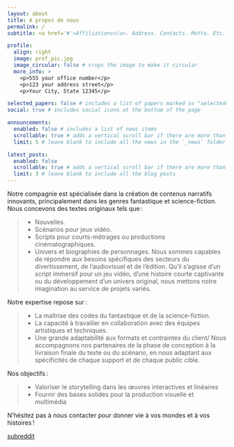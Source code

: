 ```yaml
---
layout: about
title: A propos de nous
permalink: /
subtitle: <a href='#'>Affiliations</a>. Address. Contacts. Motto. Etc.

profile:
  align: right
  image: prof_pic.jpg
  image_circular: false # crops the image to make it circular
  more_info: >
    <p>555 your office number</p>
    <p>123 your address street</p>
    <p>Your City, State 12345</p>

selected_papers: false # includes a list of papers marked as "selected={true}"
social: true # includes social icons at the bottom of the page

announcements:
  enabled: false # includes a list of news items
  scrollable: true # adds a vertical scroll bar if there are more than 3 news items
  limit: 5 # leave blank to include all the news in the `_news` folder

latest_posts:
  enabled: false
  scrollable: true # adds a vertical scroll bar if there are more than 3 new posts items
  limit: 3 # leave blank to include all the blog posts
---
```


Notre compagnie est spécialisée dans la création de contenus narratifs innovants, principalement dans les genres fantastique et science-fiction. Nous concevons des textes originaux tels que :
> * Nouvelles.
> * Scénarios pour jeux vidéo.
> * Scripts pour courts-métrages ou productions cinématographiques.
> * Univers et biographies de personnages.
Nous sommes capables de répondre aux besoins spécifiques des secteurs du divertissement, de l’audiovisuel et de l’édition. Qu’il s’agisse d’un script immersif pour un jeu vidéo, d’une histoire courte captivante ou du développement d’un univers original, nous mettons notre imagination au service de projets variés.

Notre expertise repose sur :
> * La maîtrise des codes du fantastique et de la science-fiction.
> * La capacité à travailler en collaboration avec des équipes artistiques et techniques.
> * Une grande adaptabilité aux formats et contraintes du client/
Nous accompagnons nos partenaires de la phase de conception à la livraison finale du texte ou du scénario, en nous adaptant aux spécificités de chaque support et de chaque public cible.

Nos objectifs :

> * Valoriser le storytelling dans les œuvres interactives et linéaires
> * Fournir des bases solides pour la production visuelle et multimédia

N’hésitez pas à nous contacter pour donner vie à vos mondes et à vos histoires !


[subreddit](http://reddit.com)
